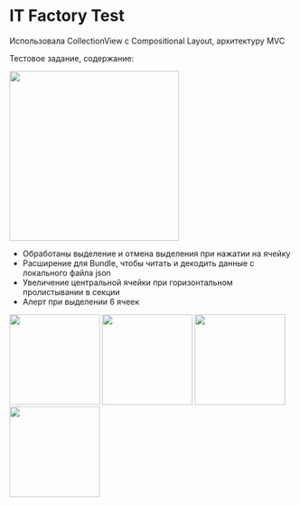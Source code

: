 # IT Factory Test 

Использовала CollectionView с Compositional Layout, архитектуру MVC


Тестовое задание, содержание:

<img src="https://github.com/AnnaGola/IT-Factory-Test/blob/main/Screenshots/Снимок%20экрана%202022-09-05%20в%2018.45.32.png" width="300"> 

* Обработаны выделение и отмена выделения при нажатии на ячейку
* Расширение для Bundle, чтобы читать и декодить данные с локального файла json
* Увеличение центральной ячейки при горизонтальном пролистывании в секции
* Алерт при выделении 6 ячеек

<img src="https://github.com/AnnaGola/IT-Factory-Test/blob/main/Screenshots/Simulator%20Screen%20Shot%20-%20iPhone%2012%20-%202022-09-05%20at%2018.48.35.png" width="160">   <img src="https://github.com/AnnaGola/IT-Factory-Test/blob/main/Screenshots/Simulator%20Screen%20Shot%20-%20iPhone%2012%20-%202022-09-05%20at%2018.48.43.png" width="160">   <img src="https://github.com/AnnaGola/IT-Factory-Test/blob/main/Screenshots/Simulator%20Screen%20Shot%20-%20iPhone%2012%20-%202022-09-05%20at%2018.49.07.png" width="160">  <img src="https://github.com/AnnaGola/IT-Factory-Test/blob/main/Screenshots/Simulator%20Screen%20Shot%20-%20iPhone%2012%20-%202022-09-05%20at%2019.13.05.png" width="160">  

